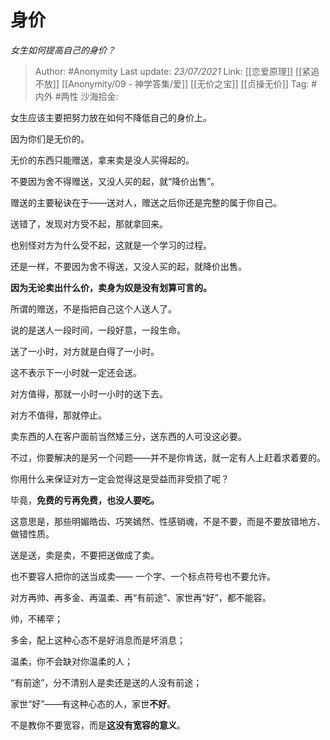 # 身价
*女生如何提高自己的身价？*

> Author: #Anonymity
> Last update: *23/07/2021*
> Link: [[恋爱原理]] [[紧追不放]] [[Anonymity/09 - 神学答集/爱]] [[无价之宝]] [[贞操无价]]
> Tag: #内外 #两性
> 沙海拾金:

女生应该主要把努力放在如何不降低自己的身价上。

因为你们是无价的。

无价的东西只能赠送，拿来卖是没人买得起的。

不要因为舍不得赠送，又没人买的起，就“降价出售”。

赠送的主要秘诀在于——送对人，赠送之后你还是完整的属于你自己。

送错了，发现对方受不起，那就拿回来。

也别怪对方为什么受不起，这就是一个学习的过程。

还是一样，不要因为舍不得送，又没人买的起，就降价出售。

**因为无论卖出什么价，卖身为奴是没有划算可言的。**

所谓的赠送，不是指把自己这个人送人了。

说的是送人一段时间，一段好意，一段生命。

送了一小时，对方就是白得了一小时。

这不表示下一小时就一定还会送。

对方值得，那就一小时一小时的送下去。

对方不值得，那就停止。

卖东西的人在客户面前当然矮三分，送东西的人可没这必要。

不过，你要解决的是另一个问题——并不是你肯送，就一定有人上赶着求着要的。

你用什么来保证对方一定会觉得这是受益而非受损了呢？

毕竟，**免费的亏再免费，也没人要吃。**

这意思是，那些明媚皓齿、巧笑嫣然、性感销魂，不是不要，而是不要放错地方、做错性质。

送是送，卖是卖，不要把送做成了卖。

也不要容人把你的送当成卖—— 一个字、一个标点符号也不要允许。

对方再帅、再多金、再温柔、再“有前途”、家世再“好”，都不能容。

帅，不稀罕；

多金，配上这种心态不是好消息而是坏消息；

温柔，你不会缺对你温柔的人；

“有前途”，分不清别人是卖还是送的人没有前途；

家世“好”——有这种心态的人，家世**不好**。

不是教你不要宽容，而是**这没有宽容的意义**。

